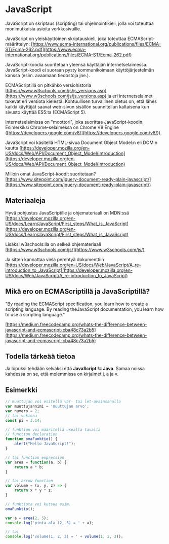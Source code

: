 # JavaScript

JavaScript on skriptaus (scripting) tai ohjelmointikieli, jolla voi toteuttaa monimutkaisia asioita verkkosivuille.

JavaScript on yleiskäyttöinen skriptauskieli, joka toteuttaa ECMAScript-määrittelyn: [https://www.ecma-international.org/publications/files/ECMA-ST/Ecma-262.pdf](https://www.ecma-international.org/publications/files/ECMA-ST/Ecma-262.pdf)

JavaScript-koodia suoritetaan yleensä käyttäjän internetselaimessa. JavaScript-koodi ei suoraan pysty kommunikoimaan käyttöjärjestelmän kanssa (esim. avaamaan tiedostoja jne.). 

ECMAScriptillä on pitkähkö versiohistoria [https://www.w3schools.com/js/js_versions.asp](https://www.w3schools.com/js/js_versions.asp) ja eri internetselaimet tukevat eri versiota kielestä. Kohtuullisen turvallinen oletus on, että lähes kaikki käyttäjät saavat web-sivun sisällön suunnitellun kaltaisena kun sivusto käyttää ES5:ta (ECMAScript 5).

Internetselaimissa on "moottori", joka suorittaa JavaScript-koodin. Esimerkiksi Chrome-selaimessa on Chrome V8 Engine ([https://developers.google.com/v8/](https://developers.google.com/v8/)).

JavaScript voi käsitellä HTML-sivua Document Object Model:n eli DOM:n kautta [https://developer.mozilla.org/en-US/docs/Web/API/Document_Object_Model/Introduction](https://developer.mozilla.org/en-US/docs/Web/API/Document_Object_Model/Introduction)

Milloin omat JavaScript-koodit suoritetaan? [https://www.sitepoint.com/jquery-document-ready-plain-javascript/](https://www.sitepoint.com/jquery-document-ready-plain-javascript/)


## Materiaaleja

Hyvä pohjustus JavaScriptille ja ohjemateriaali on MDN:ssä [https://developer.mozilla.org/en-US/docs/Learn/JavaScript/First_steps/What_is_JavaScript](https://developer.mozilla.org/en-US/docs/Learn/JavaScript/First_steps/What_is_JavaScript)

Lisäksi w3schools:lla on selkeä ohjemateriaali [https://www.w3schools.com/js/](https://www.w3schools.com/js/)

Ja sitten kannattaa vielä perehtyä dokumenttiin [https://developer.mozilla.org/en-US/docs/Web/JavaScript/A_re-introduction_to_JavaScript](https://developer.mozilla.org/en-US/docs/Web/JavaScript/A_re-introduction_to_JavaScript)


## Mikä ero on ECMAScriptillä ja JavaScriptillä?

"By reading the ECMAScript specification, you learn how to create a scripting language. By reading theJavaScript documentation, you learn how to use a scripting language."

[https://medium.freecodecamp.org/whats-the-difference-between-javascript-and-ecmascript-cba48c73a2b5](https://medium.freecodecamp.org/whats-the-difference-between-javascript-and-ecmascript-cba48c73a2b5)


## Todella tärkeää tietoa

Ja lopuksi tehdään selväksi että **JavaScript != Java**. Samaa noissa kahdessa on se, että molemmissa on kirjaimet j, a ja v.


## Esimerkki

```javascript
// muuttujan voi esitellä var- tai let-avainsanalla
var muuttujannimi = 'muuttujan arvo';
var numero = 2;
// tai vakiona
const pi = 3.14;

// funktion voi määritellä usealla tavalla
// function declaration
function omaFunktio() {
    alert("Hello JavaScript!");
}

// tai function expression
var area = function(a, b) {
    return a * b;
}

// tai arrow function
var volume = (x, y, z) => {
    return x * y * z;
}

// funktiota voi kutsua esim.
omaFunktio();

var a = area(2, 5);
console.log('pinta-ala (2, 5) = ' + a);

// tai
console.log('volume(1, 2, 3) = ' + volume(1, 2, 3));
```
